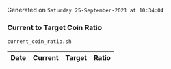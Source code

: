 Generated on `Saturday 25-September-2021 at 10:34:04`

### Current to Target Coin Ratio
`current_coin_ratio.sh`

Date|Current|Target|Ratio
---|---|---|---
